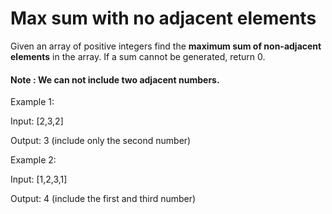 # Max sum with no adjacent elements
Given an array of positive integers find the **maximum sum of non-adjacent elements** in the array. If a sum cannot be generated, return 0.

#### Note : We can not include two adjacent numbers.

Example 1:

Input: [2,3,2]

Output: 3 (include only the second number)

Example 2:

Input: [1,2,3,1]

Output: 4 (include the first and third number)

